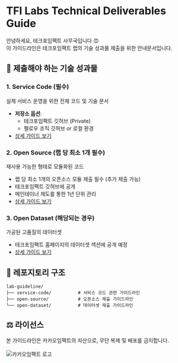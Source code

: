 # TFI Labs Technical Deliverables Guide

안녕하세요, 테크포임팩트 사무국입니다 😊 <br>
이 가이드라인은 테크포임팩트 랩의 기술 성과물 제출을 위한 안내문서입니다.

## 🎯 제출해야 하는 기술 성과물

### 1. Service Code (필수)
실제 서비스 운영을 위한 전체 코드 및 기술 문서

- **저장소 옵션**:
  - 테크포임팩트 깃허브 (Private)
  - 펠로우 조직 깃허브 or 로컬 환경
- [상세 가이드 보기](./service-code/README.md)

### 2. Open Source (랩 당 최소 1개 필수)
재사용 가능한 형태로 모듈화된 코드

- 랩 당 최소 1개의 오픈소스 모듈 제출 필수 (추가 제출 가능)
- 테크포임팩트 깃허브에 공개
- 메인테이너 제도를 통한 1년 단위 관리
- [상세 가이드 보기](./open-source/README.md)

### 3. Open Dataset (해당되는 경우)
가공된 고품질의 데이터셋

- 테크포임팩트 홈페이지의 데이터셋 섹션에 공개 예정
- [상세 가이드 보기](./open-dataset/README.md)

## 📁 레포지토리 구조

```
lab-guideline/
├── service-code/          # 서비스 코드 관련 가이드라인
├── open-source/           # 오픈소스 제출 가이드라인
└── open-dataset/          # 데이터셋 제출 가이드라인
```

## ⚖️ 라이선스
본 가이드라인은 카카오임팩트의 자산으로, 무단 복제 및 배포를 금지합니다.
<br><br>
![카카오임팩트 로고](../../acknowledgement/assets/kakao_impact_logo.png)
